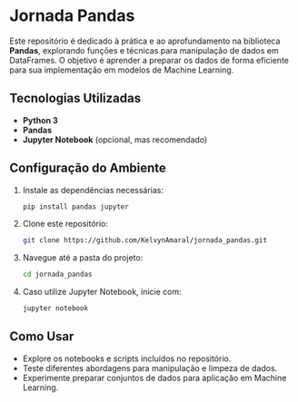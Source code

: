 # Jornada Pandas

Este repositório é dedicado à prática e ao aprofundamento na biblioteca **Pandas**, explorando funções e técnicas para manipulação de dados em DataFrames. O objetivo é aprender a preparar os dados de forma eficiente para sua implementação em modelos de Machine Learning.

## Tecnologias Utilizadas
- **Python 3**
- **Pandas**
- **Jupyter Notebook** (opcional, mas recomendado)

## Configuração do Ambiente
1. Instale as dependências necessárias:
   ```sh
   pip install pandas jupyter
   ```
2. Clone este repositório:
   ```sh
   git clone https://github.com/KelvynAmaral/jornada_pandas.git
   ```
3. Navegue até a pasta do projeto:
   ```sh
   cd jornada_pandas
   ```
4. Caso utilize Jupyter Notebook, inicie com:
   ```sh
   jupyter notebook
   ```

## Como Usar
- Explore os notebooks e scripts incluídos no repositório.
- Teste diferentes abordagens para manipulação e limpeza de dados.
- Experimente preparar conjuntos de dados para aplicação em Machine Learning.


